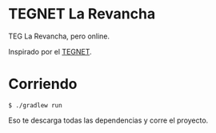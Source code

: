 # TEGNET La Revancha
TEG La Revancha, pero online.

Inspirado por el [TEGNET](http://www.tegnet.com.ar/es/principal.htm).

# Corriendo

```
$ ./gradlew run
```

Eso te descarga todas las dependencias y corre el proyecto.
